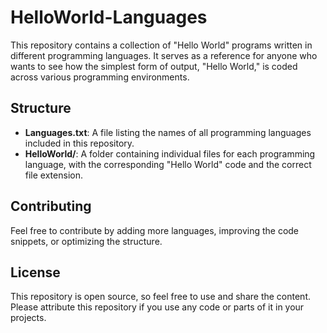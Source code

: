 # HelloWorld-Languages
This repository contains a collection of "Hello World" programs written in different programming languages. It serves as a reference for anyone who wants to see how the simplest form of output, "Hello World," is coded across various programming environments.

## Structure

- **Languages.txt**: A file listing the names of all programming languages included in this repository.
- **HelloWorld/**: A folder containing individual files for each programming language, with the corresponding "Hello World" code and the correct file extension.

## Contributing

Feel free to contribute by adding more languages, improving the code snippets, or optimizing the structure.

## License

This repository is open source, so feel free to use and share the content. Please attribute this repository if you use any code or parts of it in your projects.
